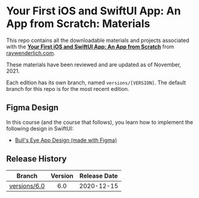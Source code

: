 # Your First iOS and SwiftUI App: An App from Scratch: Materials

This repo contains all the downloadable materials and projects associated with the **[Your First iOS and SwiftUI App: An App from Scratch](https://www.raywenderlich.com/17493408-your-first-ios-and-swiftui-app-an-app-from-scratch)** from [raywenderlich.com](https://www.raywenderlich.com).

These materials have been reviewed and are updated as of November, 2021.

Each edition has its own branch, named `versions/[VERSION]`. The default branch for this repo is for the most recent edition.

## Figma Design

In this course (and the course that follows), you learn how to implement the following design in SwiftUI:

   * [Bull's Eye App Design (made with Figma)](https://www.figma.com/file/3MBMeYd2hP4rajTbHnZL0z/Bullseye?node-id=0%3A1)

## Release History

| Branch                                                                            | Version | Release Date |
| --------------------------------------------------------------------------------- |:-------:|:------------:|
| [versions/6.0](https://github.com/raywenderlich/video-yfsa1-materials/tree/versions/6.0) | 6.0     | 2020-12-15   |

